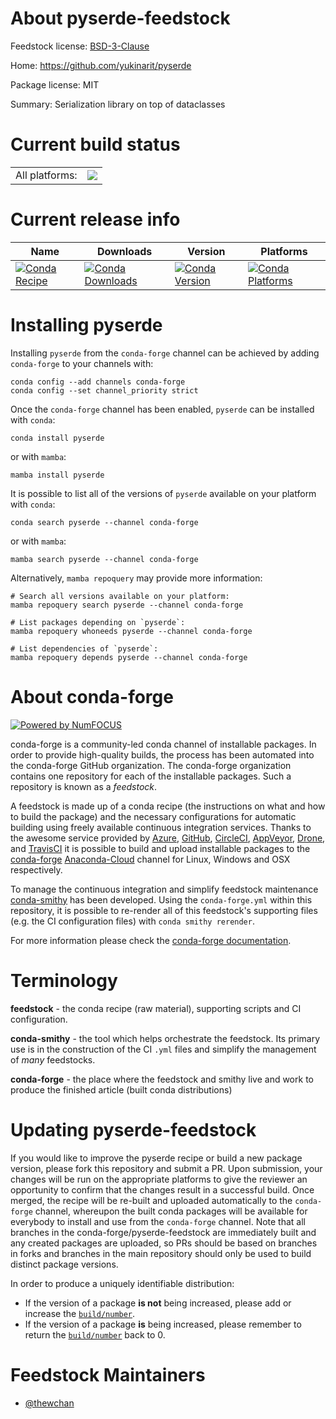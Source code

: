 About pyserde-feedstock
=======================

Feedstock license: [BSD-3-Clause](https://github.com/conda-forge/pyserde-feedstock/blob/main/LICENSE.txt)

Home: https://github.com/yukinarit/pyserde

Package license: MIT

Summary: Serialization library on top of dataclasses

Current build status
====================


<table><tr><td>All platforms:</td>
    <td>
      <a href="https://dev.azure.com/conda-forge/feedstock-builds/_build/latest?definitionId=20011&branchName=main">
        <img src="https://dev.azure.com/conda-forge/feedstock-builds/_apis/build/status/pyserde-feedstock?branchName=main">
      </a>
    </td>
  </tr>
</table>

Current release info
====================

| Name | Downloads | Version | Platforms |
| --- | --- | --- | --- |
| [![Conda Recipe](https://img.shields.io/badge/recipe-pyserde-green.svg)](https://anaconda.org/conda-forge/pyserde) | [![Conda Downloads](https://img.shields.io/conda/dn/conda-forge/pyserde.svg)](https://anaconda.org/conda-forge/pyserde) | [![Conda Version](https://img.shields.io/conda/vn/conda-forge/pyserde.svg)](https://anaconda.org/conda-forge/pyserde) | [![Conda Platforms](https://img.shields.io/conda/pn/conda-forge/pyserde.svg)](https://anaconda.org/conda-forge/pyserde) |

Installing pyserde
==================

Installing `pyserde` from the `conda-forge` channel can be achieved by adding `conda-forge` to your channels with:

```
conda config --add channels conda-forge
conda config --set channel_priority strict
```

Once the `conda-forge` channel has been enabled, `pyserde` can be installed with `conda`:

```
conda install pyserde
```

or with `mamba`:

```
mamba install pyserde
```

It is possible to list all of the versions of `pyserde` available on your platform with `conda`:

```
conda search pyserde --channel conda-forge
```

or with `mamba`:

```
mamba search pyserde --channel conda-forge
```

Alternatively, `mamba repoquery` may provide more information:

```
# Search all versions available on your platform:
mamba repoquery search pyserde --channel conda-forge

# List packages depending on `pyserde`:
mamba repoquery whoneeds pyserde --channel conda-forge

# List dependencies of `pyserde`:
mamba repoquery depends pyserde --channel conda-forge
```


About conda-forge
=================

[![Powered by
NumFOCUS](https://img.shields.io/badge/powered%20by-NumFOCUS-orange.svg?style=flat&colorA=E1523D&colorB=007D8A)](https://numfocus.org)

conda-forge is a community-led conda channel of installable packages.
In order to provide high-quality builds, the process has been automated into the
conda-forge GitHub organization. The conda-forge organization contains one repository
for each of the installable packages. Such a repository is known as a *feedstock*.

A feedstock is made up of a conda recipe (the instructions on what and how to build
the package) and the necessary configurations for automatic building using freely
available continuous integration services. Thanks to the awesome service provided by
[Azure](https://azure.microsoft.com/en-us/services/devops/), [GitHub](https://github.com/),
[CircleCI](https://circleci.com/), [AppVeyor](https://www.appveyor.com/),
[Drone](https://cloud.drone.io/welcome), and [TravisCI](https://travis-ci.com/)
it is possible to build and upload installable packages to the
[conda-forge](https://anaconda.org/conda-forge) [Anaconda-Cloud](https://anaconda.org/)
channel for Linux, Windows and OSX respectively.

To manage the continuous integration and simplify feedstock maintenance
[conda-smithy](https://github.com/conda-forge/conda-smithy) has been developed.
Using the ``conda-forge.yml`` within this repository, it is possible to re-render all of
this feedstock's supporting files (e.g. the CI configuration files) with ``conda smithy rerender``.

For more information please check the [conda-forge documentation](https://conda-forge.org/docs/).

Terminology
===========

**feedstock** - the conda recipe (raw material), supporting scripts and CI configuration.

**conda-smithy** - the tool which helps orchestrate the feedstock.
                   Its primary use is in the construction of the CI ``.yml`` files
                   and simplify the management of *many* feedstocks.

**conda-forge** - the place where the feedstock and smithy live and work to
                  produce the finished article (built conda distributions)


Updating pyserde-feedstock
==========================

If you would like to improve the pyserde recipe or build a new
package version, please fork this repository and submit a PR. Upon submission,
your changes will be run on the appropriate platforms to give the reviewer an
opportunity to confirm that the changes result in a successful build. Once
merged, the recipe will be re-built and uploaded automatically to the
`conda-forge` channel, whereupon the built conda packages will be available for
everybody to install and use from the `conda-forge` channel.
Note that all branches in the conda-forge/pyserde-feedstock are
immediately built and any created packages are uploaded, so PRs should be based
on branches in forks and branches in the main repository should only be used to
build distinct package versions.

In order to produce a uniquely identifiable distribution:
 * If the version of a package **is not** being increased, please add or increase
   the [``build/number``](https://docs.conda.io/projects/conda-build/en/latest/resources/define-metadata.html#build-number-and-string).
 * If the version of a package **is** being increased, please remember to return
   the [``build/number``](https://docs.conda.io/projects/conda-build/en/latest/resources/define-metadata.html#build-number-and-string)
   back to 0.

Feedstock Maintainers
=====================

* [@thewchan](https://github.com/thewchan/)


